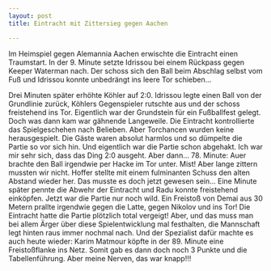 ```yaml
---
layout: post
title: Eintracht mit Zittersieg gegen Aachen

---
```


Im Heimspiel gegen Alemannia Aachen erwischte die Eintracht einen Traumstart. In der 9. Minute setzte Idrissou bei einem Rückpass gegen Keeper Waterman nach. Der schoss sich den Ball beim Abschlag selbst vom Fuß und Idrissou konnte unbedrängt ins leere Tor schieben...

Drei Minuten später erhöhte Köhler auf 2:0. Idrissou legte einen Ball von der Grundlinie zurück, Köhlers Gegenspieler rutschte aus und der schoss freistehend ins Tor. Eigentlich war der Grundstein für ein Fußballfest gelegt. Doch was dann kam war gähnende Langeweile. Die Eintracht kontrollierte das Spielgeschehen nach Belieben. Aber Torchancen wurden keine herausgespielt. Die Gäste waren absolut harmlos und so dümpelte die Partie so vor sich hin. Und eigentlich war die Partie schon abgehakt. Ich war mir sehr sich, dass das Ding 2:0 ausgeht. Aber dann... 78. Minute: Auer brachte den Ball irgendwie per Hacke im Tor unter. Mist! Aber lange zittern mussten wir nicht. Hoffer stellte mit einem fulminanten Schuss den alten Abstand wieder her. Das musste es doch jetzt gewesen sein... Eine Minute später pennte die Abwehr der Eintracht und Radu konnte freistehend einköpfen. Jetzt war die Partie nur noch wild. Ein Freistoß von Demai aus 30 Metern prallte irgendwie gegen die Latte, gegen Nikolov und ins Tor! Die Eintracht hatte die Partie plötzlich total vergeigt! Aber, und das muss man bei allem Ärger über diese Spielentwicklung mal festhalten, die Mannschaft legt hinten raus immer nochmal nach. Und der Spezialist dafür machte es auch heute wieder: Karim Matmour köpfte in der 89. Minute eine Freistoßflanke ins Netz. Somit gab es dann doch noch 3 Punkte und die Tabellenführung. Aber meine Nerven, das war knapp!!!
